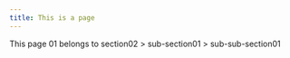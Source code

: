 ```yaml
---
title: This is a page
---
```


This page 01 belongs to section02 > sub-section01 > sub-sub-section01